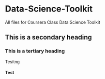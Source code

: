 Data-Science-Toolkit
====================

All files for Coursera Class Data Science Toolkit

## This is a secondary heading
### This is a tertiary heading

Tesitng

#### Test
